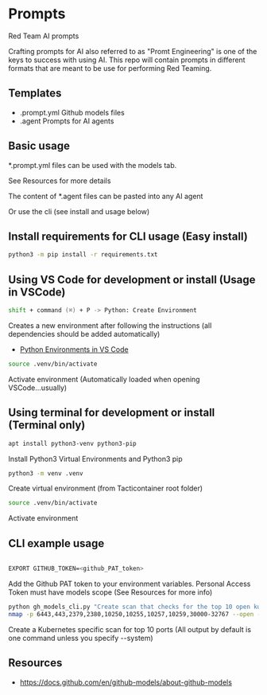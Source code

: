 # Prompts

Red Team AI prompts

Crafting prompts for AI also referred to as "Promt Engineering" is one of the keys to success with using AI. This repo will contain prompts in different formats that are meant to be use for performing Red Teaming.

## Templates

* .prompt.yml Github models files
* .agent Prompts for AI agents

## Basic usage

*.prompt.yml files can be used with the models tab. 

See Resources for more details

The content of *.agent files can be pasted into any AI agent

Or use the cli (see install and usage below)

## Install requirements for CLI usage (Easy install)

```zsh
python3 -m pip install -r requirements.txt
```

## Using VS Code for development or install (Usage in VSCode)

```zsh
shift + command (⌘) + P -> Python: Create Environment
```

Creates a new environment after following the instructions (all dependencies should be added automatically)

* [Python Environments in VS Code](https://code.visualstudio.com/docs/python/environments)

```zsh
source .venv/bin/activate
```

Activate environment (Automatically loaded when opening VSCode...usually)

## Using terminal for development or install (Terminal only)

```zsh
apt install python3-venv python3-pip
```

Install Python3 Virtual Environments and Python3 pip

```zsh
python3 -m venv .venv
```

Create virtual environment (from Tacticontainer root folder)

```zsh
source .venv/bin/activate
```

Activate environment

## CLI example usage

```zsh

EXPORT GITHUB_TOKEN=<github_PAT_token>

```

Add the Github PAT token to your environment variables. Personal Access Token must have models scope (See Resources for more info)

```zsh
python gh_models_cli.py "Create scan that checks for the top 10 open kubernetes ports"
nmap -p 6443,443,2379,2380,10250,10255,10257,10259,30000-32767 --open -sV TARGET_IP
```

Create a Kubernetes specific scan for top 10 ports (All output by default is one command unless you specify --system)

## Resources
* https://docs.github.com/en/github-models/about-github-models
